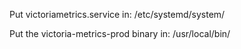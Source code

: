
Put victoriametrics.service in:             /etc/systemd/system/

Put the victoria-metrics-prod binary in:    /usr/local/bin/
